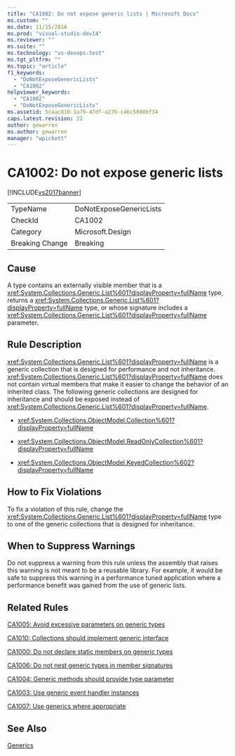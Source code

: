 ```yaml
---
title: "CA1002: Do not expose generic lists | Microsoft Docs"
ms.custom: ""
ms.date: 11/15/2016
ms.prod: "visual-studio-dev14"
ms.reviewer: ""
ms.suite: ""
ms.technology: "vs-devops-test"
ms.tgt_pltfrm: ""
ms.topic: "article"
f1_keywords:
  - "DoNotExposeGenericLists"
  - "CA1002"
helpviewer_keywords:
  - "CA1002"
  - "DoNotExposeGenericLists"
ms.assetid: 5caac810-1a79-47df-a27b-c46c5040bf34
caps.latest.revision: 22
author: gewarren
ms.author: gewarren
manager: "wpickett"
---
```

# CA1002: Do not expose generic lists
[!INCLUDE[vs2017banner](../includes/vs2017banner.md)]

|||
|-|-|
|TypeName|DoNotExposeGenericLists|
|CheckId|CA1002|
|Category|Microsoft.Design|
|Breaking Change|Breaking|

## Cause
 A type contains an externally visible member that is a <xref:System.Collections.Generic.List%601?displayProperty=fullName> type, returns a <xref:System.Collections.Generic.List%601?displayProperty=fullName> type, or whose signature includes a <xref:System.Collections.Generic.List%601?displayProperty=fullName> parameter.

## Rule Description
 <xref:System.Collections.Generic.List%601?displayProperty=fullName> is a generic collection that is designed for performance and not inheritance. <xref:System.Collections.Generic.List%601?displayProperty=fullName> does not contain virtual members that make it easier to change the behavior of an inherited class. The following generic collections are designed for inheritance and should be exposed instead of <xref:System.Collections.Generic.List%601?displayProperty=fullName>.

-   <xref:System.Collections.ObjectModel.Collection%601?displayProperty=fullName>

-   <xref:System.Collections.ObjectModel.ReadOnlyCollection%601?displayProperty=fullName>

-   <xref:System.Collections.ObjectModel.KeyedCollection%602?displayProperty=fullName>

## How to Fix Violations
 To fix a violation of this rule, change the <xref:System.Collections.Generic.List%601?displayProperty=fullName> type to one of the generic collections that is designed for inheritance.

## When to Suppress Warnings
 Do not suppress a warning from this rule unless the assembly that raises this warning is not meant to be a reusable library. For example, it would be safe to suppress this warning in a performance tuned application where a performance benefit was gained from the use of generic lists.

## Related Rules
 [CA1005: Avoid excessive parameters on generic types](../code-quality/ca1005-avoid-excessive-parameters-on-generic-types.md)

 [CA1010: Collections should implement generic interface](../code-quality/ca1010-collections-should-implement-generic-interface.md)

 [CA1000: Do not declare static members on generic types](../code-quality/ca1000-do-not-declare-static-members-on-generic-types.md)

 [CA1006: Do not nest generic types in member signatures](../code-quality/ca1006-do-not-nest-generic-types-in-member-signatures.md)

 [CA1004: Generic methods should provide type parameter](../code-quality/ca1004-generic-methods-should-provide-type-parameter.md)

 [CA1003: Use generic event handler instances](../code-quality/ca1003-use-generic-event-handler-instances.md)

 [CA1007: Use generics where appropriate](../code-quality/ca1007-use-generics-where-appropriate.md)

## See Also
 [Generics](http://msdn.microsoft.com/library/75ea8509-a4ea-4e7a-a2b3-cf72482e9282)
